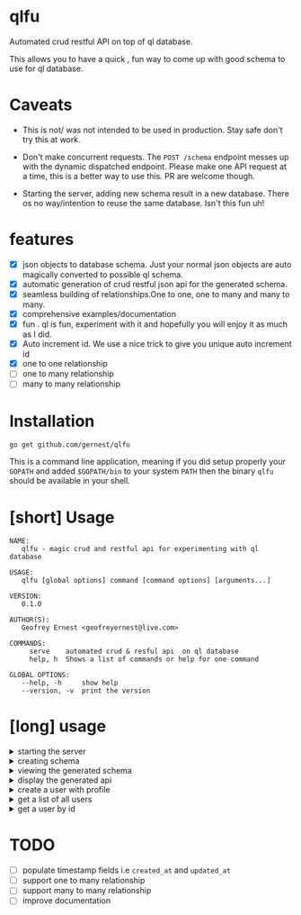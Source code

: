# qlfu

Automated crud restful API on top of ql database.

This allows you to have a quick , fun way to come up with good schema
to use for ql database.

# Caveats

- This is not/ was not intended to be used in production. Stay safe don't try this at work.

- Don't make concurrent requests. The `POST /schema` endpoint messes up with the dynamic dispatched endpoint. Please make one API request at a time, this is a better way to use this. PR are welcome though.

- Starting the server, adding new schema result in a new database. There os no way/intention to reuse the same database. Isn't this fun uh!
# features

- [x] json objects to database schema. Just your normal json objects are
auto magically converted to possible ql schema.
- [x] automatic generation of crud restful json api for the generated schema. 
- [x] seamless building of relationships.One to one, one to many and many to many.
- [x] comprehensive examples/documentation
- [x] fun . ql is fun, experiment with it and hopefully you will enjoy it as much as I did. 
- [x] Auto increment id. We use a nice trick to give you unique auto increment id
- [X] one to one relationship
- [ ] one to many relationship
- [ ] many to many relationship

# Installation
    go get github.com/gernest/qlfu

This is a command line application, meaning if you did setup properly your `GOPATH` and added `$GOPATH/bin` to your system `PATH` then the binary `qlfu` should be available in your shell.

# [short] Usage

```shell
NAME:
   qlfu - magic crud and restful api for experimenting with ql database

USAGE:
   qlfu [global options] command [command options] [arguments...]
   
VERSION:
   0.1.0
   
AUTHOR(S):
   Geofrey Ernest <geofreyernest@live.com> 
   
COMMANDS:
     serve    automated crud & resful api  on ql database
     help, h  Shows a list of commands or help for one command

GLOBAL OPTIONS:
   --help, -h     show help
   --version, -v  print the version
```

# [long] usage

<details>
<summary>starting the server</summary>
<code>qlfu serve --dir mydb</code>
<p>Here mydb is the directory which will store ql database files, temporary files wal etc. This directory will be created if it doesn't exist yet.</p>
</details>

<details>
<summary>creating schema</summary>
<pre><code>curl -XPOST -H &quot;Content-type: application/json&quot; -d '{
    &quot;user&quot;: {
        &quot;username&quot;: &quot;gernest&quot;,
        &quot;email&quot;: &quot;gernest@example.com&quot;,
        &quot;profile&quot;: {
            &quot;country&quot;: &quot;Tanzania&quot;,
            &quot;created_at&quot;: &quot;Mon Jan 2 15:04:05 2006&quot;,
            &quot;updated_at&quot;: &quot;Mon Jan 2 15:04:05 2006&quot;
        },
        &quot;created_at&quot;: &quot;Mon Jan 2 15:04:05 2006&quot;,
        &quot;updated_at&quot;: &quot;Mon Jan 2 15:04:05 2006&quot;
    }
}' 'http://localhost:8090/schema'
</code></pre>

<p>The objects are normal json objects. The properties of the top level objects will be considered as models from which to build the schema.</p>

<p>Object properties of type <code>number</code> will be mapped to <code>fload64</code> . You can also have time fields which a string representation of time, for now ANSIC formated time strings are the only one supported, they will map to <code>time</code> ql data type.</p>

</details>

<details>
<summary>viewing the generated schema</summary>
<pre><code>curl -XGET 'http://localhost:8090/schema'</code></pre>

<p>which gives you</p>
<pre><code>begin transaction;
   create table profiles (
    id         int64,
    country    string,
    created_at time,
    updated_at time);
   create table users (
    profiles_id int64,
    id          int64,
    username    string,
    email       string,
    created_at  time,
    updated_at  time);
commit;

</code></pre>
</details>

<details>
<summary>display the generated api</summary>
<pre><code>curl -XGET 'http://localhost:8090/v1'</code></pre>

<p> giving you </p>
<pre><code>{
  &quot;version&quot;: &quot;1&quot;,
  &quot;Endpoints&quot;: [
    {
      &quot;path&quot;: &quot;/profiles&quot;,
      &quot;params&quot;: null,
      &quot;method&quot;: &quot;post&quot;,
      &quot;payload&quot;: &quot;{\&quot;country\&quot;:\&quot;country\&quot;,\&quot;created_at\&quot;:\&quot;Thu Mar  9 11:55:14 2017\&quot;,\&quot;updated_at\&quot;:\&quot;Thu Mar  9 11:55:14 2017\&quot;}&quot;
    },
    {
      &quot;path&quot;: &quot;/profiles&quot;,
      &quot;params&quot;: null,
      &quot;method&quot;: &quot;get&quot;,
      &quot;payload&quot;: &quot;&quot;
    },
    {
      &quot;path&quot;: &quot;/profiles/:id&quot;,
      &quot;params&quot;: [
        {
          &quot;name&quot;: &quot;id&quot;,
          &quot;type&quot;: &quot;int64&quot;,
          &quot;desc&quot;: &quot;the id of profiles object&quot;,
          &quot;default&quot;: 1
        }
      ],
      &quot;method&quot;: &quot;get&quot;,
      &quot;payload&quot;: &quot;&quot;
    },
    {
      &quot;path&quot;: &quot;/users&quot;,
      &quot;params&quot;: null,
      &quot;method&quot;: &quot;post&quot;,
      &quot;payload&quot;: &quot;{\&quot;created_at\&quot;:\&quot;Thu Mar  9 11:55:14 2017\&quot;,\&quot;email\&quot;:\&quot;email\&quot;,\&quot;profiles_id\&quot;:1,\&quot;updated_at\&quot;:\&quot;Thu Mar  9 11:55:14 2017\&quot;,\&quot;username\&quot;:\&quot;username\&quot;}&quot;
    },
    {
      &quot;path&quot;: &quot;/users&quot;,
      &quot;params&quot;: null,
      &quot;method&quot;: &quot;get&quot;,
      &quot;payload&quot;: &quot;&quot;
    },
    {
      &quot;path&quot;: &quot;/users/:id&quot;,
      &quot;params&quot;: [
        {
          &quot;name&quot;: &quot;id&quot;,
          &quot;type&quot;: &quot;int64&quot;,
          &quot;desc&quot;: &quot;the id of users object&quot;,
          &quot;default&quot;: 1
        }
      ],
      &quot;method&quot;: &quot;get&quot;,
      &quot;payload&quot;: &quot;&quot;
    }
  ]
}
</code></pre>
</details>

<details>
<summary>create a user with profile</summary>
<pre><code>curl -XPOST -H &quot;Content-type: application/json&quot; -d '{&quot;username&quot;: &quot;gernest&quot;,&quot;profile&quot;:{&quot;country&quot;:&quot;Tanzania&quot;}}' 'http://localhost:8090/v1/users'
</code></pre>

<p> giving you </p>
<pre><code>{&quot;id&quot;:2,&quot;profile&quot;:{&quot;country&quot;:&quot;Tanzania&quot;,&quot;id&quot;:1},&quot;profiles_id&quot;:1,&quot;username&quot;:&quot;gernest&quot;}
</code></pre>
</details>

<details>
<summary>get a list of all users</summary>
<pre><code>curl -XGET 'http://localhost:8090/v1/users'
</code></pre>
<p> which will give you </p>
<pre><code>[{&quot;created_at&quot;:null,&quot;email&quot;:null,&quot;id&quot;:2,&quot;profiles_id&quot;:1,&quot;updated_at&quot;:null,&quot;username&quot;:&quot;gernest&quot;}]
</code></pre>
</details>

<details>
<summary>get a user by id</summary>
<pre><code>curl -XGET 'http://localhost:8090/v1/users/2'
</code></pre>
<p> which will give you </p>
<pre><code>[{&quot;created_at&quot;:null,&quot;email&quot;:null,&quot;id&quot;:2,&quot;profiles_id&quot;:1,&quot;updated_at&quot;:null,&quot;username&quot;:&quot;gernest&quot;}]
</code></pre>
</details>


# TODO

- [ ] populate timestamp fields i.e `created_at` and `updated_at`
- [ ] support one to many relationship
- [ ] support many to many relationship
- [ ] improve documentation